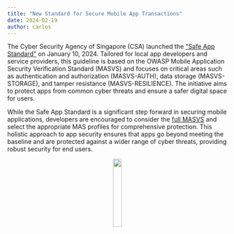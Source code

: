 ```yaml
---
title: "New Standard for Secure Mobile App Transactions"
date: 2024-02-19
author: carlos
---
```


The Cyber Security Agency of Singapore (CSA) launched the ["Safe App Standard"](https://www.csa.gov.sg/News-Events/Press-Releases/2024/csa-publishes-recommended-standard-for-more-secure-transactions-made-via-mobile-applications) on January 10, 2024. Tailored for local app developers and service providers, this guideline is based on the OWASP Mobile Application Security Verification Standard (MASVS) and focuses on critical areas such as authentication and authorization (MASVS-AUTH), data storage (MASVS-STORAGE), and tamper resistance (MASVS-RESILIENCE). The initiative aims to protect apps from common cyber threats and ensure a safer digital space for users.

While the Safe App Standard is a significant step forward in securing mobile applications, developers are encouraged to consider the [full MASVS](https://mas.owasp.org/MASVS/) and select the appropriate MAS profiles for comprehensive protection. This holistic approach to app security ensures that apps go beyond meeting the baseline and are protected against a wider range of cyber threats, providing robust security for end users.

<center>
<img style="width: 20%; border-radius: 5px" src="../assets/news/safe_app_standard.png"/>
</center>

